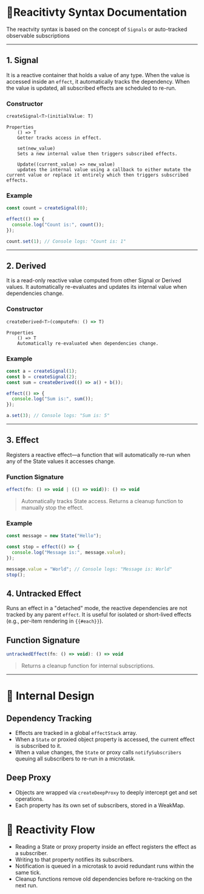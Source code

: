 # 📘Reacitivty Syntax Documentation

The reactvity syntax is based on the concept of `Signals` or auto-tracked observable subscriptions

---

## 1. Signal

It is a reactive container that holds a value of any type. When the value is accessed inside an `effect`, it automatically tracks the dependency. When the value is updated, all subscribed effects are scheduled to re-run.

### Constructor
```js
createSignal<T>(initialValue: T)
```
```
Properties
    () => T
    Getter tracks access in effect.

    set(new_value)
    Sets a new internal value then triggers subscribed effects.

    Update((current_value) => new_value)
    updates the internal value using a callback to either mutate the current value or replace it entirely which then triggers subscribed effects.
```
### Example
```js
const count = createSignal(0);

effect(() => {
  console.log("Count is:", count());
});

count.set(1); // Console logs: "Count is: 1"
```

---

## 2. Derived

It is a read-only reactive value computed from other Signal or Derived values. It automatically re-evaluates and updates its internal value when dependencies change.

### Constructor

```js
createDerived<T>(computeFn: () => T)
```
```
Properties
    () => T
    Automatically re-evaluated when dependencies change.
```
### Example
```js
const a = createSignal(1);
const b = createSignal(2);
const sum = createDerived(() => a() + b());

effect(() => {
  console.log("Sum is:", sum());
});

a.set(3); // Console logs: "Sum is: 5"
```

---

## 3. Effect

Registers a reactive effect—a function that will automatically re-run when any of the State values it accesses change.

### Function Signature
```js
effect(fn: () => void | (() => void)): () => void
```

> Automatically tracks State access. Returns a cleanup function to manually stop the effect.

### Example
```js
const message = new State("Hello");

const stop = effect(() => {
  console.log("Message is:", message.value);
});

message.value = "World"; // Console logs: "Message is: World"
stop();
```

## 4. Untracked Effect

Runs an effect in a "detached" mode, the reactive dependencies are not tracked by any parent `effect`. It is useful for isolated or short-lived effects (e.g., per-item rendering in `{{#each}}`).

## Function Signature
```js
untrackedEffect(fn: () => void): () => void
```
> Returns a cleanup function for internal subscriptions.

---

# 🧩 Internal Design

## Dependency Tracking

- Effects are tracked in a global `effectStack` array.
- When a `State` or proxied object property is accessed, the current effect is subscribed to it.
- When a value changes, the `State` or proxy calls `notifySubscribers` queuing all subscribers to re-run in a microtask.

## Deep Proxy

- Objects are wrapped via `createDeepProxy` to deeply intercept get and set operations.
- Each property has its own set of subscribers, stored in a WeakMap.

# 🔄 Reactivity Flow

- Reading a State or proxy property inside an effect registers the effect as a subscriber.
- Writing to that property notifies its subscribers.
- Notification is queued in a microtask to avoid redundant runs within the same tick.
- Cleanup functions remove old dependencies before re-tracking on the next run.
